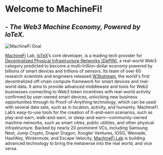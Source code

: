 # Welcome to MachineFi!
## _- The Web3 Machine Economy, Powered by IoTeX._

![MachineFi Goal](https://user-images.githubusercontent.com/38968374/234127892-67b40609-0133-4309-b05c-25c5a83028dd.png)

[MachineFi](https://machinefi.com/) Lab, [IoTeX](https://iotex.io/)’s core developer, is a leading tech provider for [Decentralized Physical Infrastructure Networks (DePIN)](https://iotex.io/blog/what-are-decentralized-physical-infrastructure-networks-depin/), a real-world Web3 category predicted to become a multi-trillion-dollar economy powered by billions of smart devices and trillions of sensors. Its team of over 60 research scientists and engineers released [W3bstream](https://w3bstream.com/), the world's first decentralized off-chain compute framework for smart devices and real-world data. It aims to provide advanced middleware and tools for Web2 businesses connecting to Web3 token incentives with real-world activity confirmed by user-owned smart devices, unlocking new business opportunities through its Proof-of-Anything technology, which can be used with several data sets, such as in location, activity, and humanity. MachineFi Lab’s easy-to-use tools for the creation of  X-and-earn scenarios, such as play-and-earn, walk-and-earn, or sleep-and-earn—community-owned machine networks, such as smart cities, public utilities, and other physical infrastructure. Backed by nearly 20 prominent VCs, including Samsung Next, Jump Crypto, Draper Dragon, Xoogler Ventures, IOSG, Wemade, HashKey, Wintermute, and Escape Velocity, [MachineFi Lab](https://machinefi.com/lab) is building advanced technology to bring the metaverse into the real world, and vice versa. 
